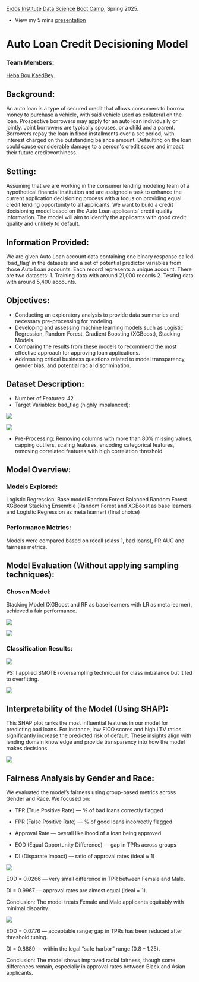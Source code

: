 

[Erdős Institute Data Science Boot Camp](https://github.com/TheErdosInstitute/data-science-spring-2025), Spring 2025.

- View my 5 mins [presentation](https://www.erdosinstitute.org/project-database/spring-2025/data-science-boot-camp/auto-loan-credit-decisioning-model)

<h1>Auto Loan Credit Decisioning Model</h1>

<h3>Team Members:</h3>

[Heba Bou KaedBey](https://github.com/hebabkb).

## Background:
An auto loan is a type of secured credit that allows consumers to borrow money to purchase a vehicle, with said vehicle used as collateral on the loan. Prospective borrowers may apply for an auto loan individually or jointly. Joint borrowers are typically spouses, or a child and a parent. Borrowers repay the loan in fixed installments over a set period, with interest charged on the outstanding balance amount. Defaulting on the loan could cause considerable damage to a person's credit score and impact their future creditworthiness.

## Setting:
Assuming that we are working in the consumer lending modeling team of a hypothetical financial institution and are assigned a task to enhance the current application decisioning process with a focus on providing equal credit lending opportunity to all applicants. We want to build a credit decisioning model based on the Auto Loan applicants' credit quality information. The model will aim to identify the applicants with good credit quality and unlikely to default.

## Information Provided:
We are given Auto Loan account data containing one binary response called 'bad_flag' in the datasets and a set of potential predictor variables from those Auto Loan accounts. Each record represents a unique account. There are two datasets: 1. Training data with around 21,000 records 2. Testing data with around 5,400 accounts.

## Objectives:
- Conducting an exploratory analysis to provide data summaries and necessary pre-processing for modeling.
- Developing and assessing machine learning models such as Logistic Regression, Random Forest, Gradient Boosting (XGBoost), Stacking Models.
- Comparing the results from these models to recommend the most effective approach for approving loan applications.
- Addressing critical business questions related to model transparency, gender bias, and potential racial discrimination.

## Dataset Description: 

- Number of Features: 42
- Target Variables: bad\_flag (highly imbalanced):


![](https://github.com/hebabkb/AutoLoanCreditDecisioningModel/blob/main/Presentation%20Images/download-1.png)

![](https://github.com/hebabkb/AutoLoanCreditDecisioningModel/blob/main/Presentation%20Images/download.png)

- Pre-Processing: Removing columns with more than 80% missing values, capping outliers, scaling features, encoding categorical features, removing correlated features with high correlation threshold.

## Model Overview:

### Models Explored: 

Logistic Regression: Base model
Random Forest
Balanced Random Forest
XGBoost
Stacking Ensemble (Random Forest and XGBoost as base learners and Logistic Regression as meta learner) (final choice)


### Performance Metrics:

Models were compared based on recall (class 1, bad loans), PR AUC and fairness metrics.

## Model Evaluation (Without applying sampling techniques):

### Chosen Model: 
Stacking Model (XGBoost and RF as base learners with LR as meta learner), achieved a fair performance.



![](https://github.com/hebabkb/AutoLoanCreditDecisioningModel/blob/main/Presentation%20Images/download-5.png)

![](https://github.com/hebabkb/AutoLoanCreditDecisioningModel/blob/main/Presentation%20Images/download-3.png)

### Classification Results: 

![](https://github.com/hebabkb/AutoLoanCreditDecisioningModel/blob/main/Presentation%20Images/Screen%20Shot%202025-04-23%20at%204.58.17%20PM.png)

PS: I applied SMOTE (oversampling technique) for class imbalance but it led to overfitting. 

![](https://github.com/hebabkb/AutoLoanCreditDecisioningModel/blob/main/Presentation%20Images/download-4.png)

## Interpretability of the Model (Using SHAP):

This SHAP plot ranks the most influential features in our model for predicting bad loans. For instance, low FICO scores and high LTV ratios significantly increase the predicted risk of default. These insights align with lending domain knowledge and provide transparency into how the model makes decisions. 

![](https://github.com/hebabkb/AutoLoanCreditDecisioningModel/blob/main/Presentation%20Images/download-2.png)

## Fairness Analysis by Gender and Race:

We evaluated the model’s fairness using group-based metrics across Gender and Race. We focused on:

- TPR (True Positive Rate) — % of bad loans correctly flagged

- FPR (False Positive Rate) — % of good loans incorrectly flagged

- Approval Rate — overall likelihood of a loan being approved

- EOD (Equal Opportunity Difference) — gap in TPRs across groups

- DI (Disparate Impact) — ratio of approval rates (ideal ≈ 1)

![](https://github.com/hebabkb/AutoLoanCreditDecisioningModel/blob/main/Presentation%20Images/output%20(1).png)

EOD = 0.0266 — very small difference in TPR between Female and Male.

DI = 0.9967 — approval rates are almost equal (ideal = 1).

Conclusion: The model treats Female and Male applicants equitably with minimal disparity.

![](https://github.com/hebabkb/AutoLoanCreditDecisioningModel/blob/main/Presentation%20Images/output.png)

EOD = 0.0776 — acceptable range; gap in TPRs has been reduced after threshold tuning.

DI = 0.8889 — within the legal “safe harbor” range (0.8 – 1.25).

Conclusion: The model shows improved racial fairness, though some differences remain, especially in approval rates between Black and Asian applicants.









